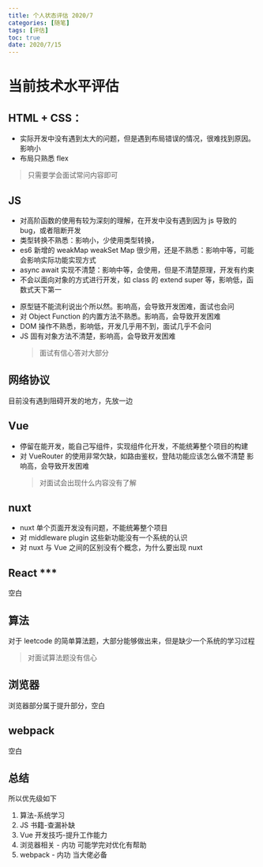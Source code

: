 ```yaml
---
title: 个人状态评估 2020/7
categories: [随笔]
tags: [评估]
toc: true
date: 2020/7/15
---
```


# 当前技术水平评估

## HTML + CSS：

- 实际开发中没有遇到太大的问题，但是遇到布局错误的情况，很难找到原因。 影响小
- 布局只熟悉 flex

> 只需要学会面试常问内容即可

## JS

- 对高阶函数的使用有较为深刻的理解，在开发中没有遇到因为 js 导致的 bug，或者阻断开发
- 类型转换不熟悉：影响小，少使用类型转换，
- es6 新增的 weakMap weakSet Map 很少用，还是不熟悉：影响中等，可能会影响实际功能实现方式
- async await 实现不清楚：影响中等，会使用，但是不清楚原理，开发有约束
- 不会以面向对象的方式进行开发，如 class 的 extend super 等，影响低，函数式天下第一

* 原型链不能流利说出个所以然。影响高，会导致开发困难，面试也会问
* 对 Object Function 的内置方法不熟悉。影响高，会导致开发困难
* DOM 操作不熟悉，影响低，开发几乎用不到，面试几乎不会问
* JS 固有对象方法不清楚，影响高，会导致开发困难
  > 面试有信心答对大部分

## 网络协议

目前没有遇到阻碍开发的地方，先放一边

## Vue

- 停留在能开发，能自己写组件，实现组件化开发，不能统筹整个项目的构建
- 对 VueRouter 的使用非常欠缺，如路由鉴权，登陆功能应该怎么做不清楚 影响高，会导致开发困难
  > 对面试会出现什么内容没有了解

## nuxt

- nuxt 单个页面开发没有问题，不能统筹整个项目
- 对 middleware plugin 这些新功能没有一个系统的认识
- 对 nuxt 与 Vue 之间的区别没有个概念，为什么要出现 nuxt

## React \*\*\*

空白

## 算法

对于 leetcode 的简单算法题，大部分能够做出来，但是缺少一个系统的学习过程

> 对面试算法题没有信心

## 浏览器

浏览器部分属于提升部分，空白

## webpack

空白

## 总结

所以优先级如下

1. 算法-系统学习
2. JS 书籍-查漏补缺
3. Vue 开发技巧-提升工作能力
4. 浏览器相关 - 内功 可能学完对优化有帮助
5. webpack - 内功 当大佬必备
